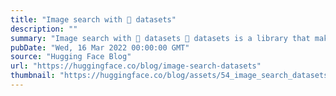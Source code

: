 ```yaml
---
title: "Image search with 🤗 datasets"
description: ""
summary: "Image search with 🤗 datasets 🤗 datasets is a library that makes it easy to access and share datasets..."
pubDate: "Wed, 16 Mar 2022 00:00:00 GMT"
source: "Hugging Face Blog"
url: "https://huggingface.co/blog/image-search-datasets"
thumbnail: "https://huggingface.co/blog/assets/54_image_search_datasets/spaces_image_search.jpg"
---
```


